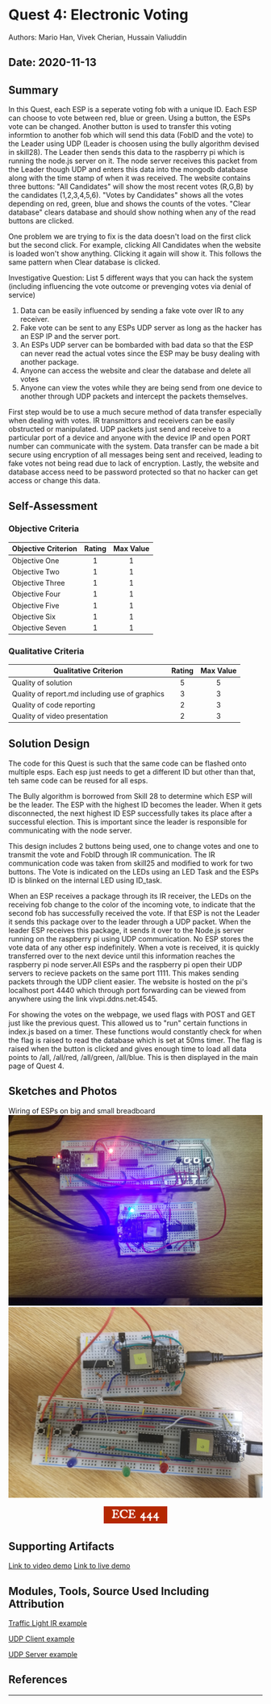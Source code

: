 # Quest 4: Electronic Voting
Authors: Mario Han, Vivek Cherian, Hussain Valiuddin

Date: 2020-11-13
-----
## Summary

  In this Quest, each ESP is a seperate voting fob with a unique ID. Each ESP can choose to vote between red, blue or green. Using a button, the ESPs vote can be changed. Another button is used to transfer this voting informtion to another fob which will send this data (FobID and the vote) to the Leader using UDP (Leader is choosen using the bully algorithm devised in skill28). The Leader then sends this data to the raspberry pi which is running the node.js server on it. The node server receives this packet from the Leader though UDP and enters this data into the mongodb database along with the time stamp of when it was received.
  The website contains three buttons: "All Candidates" will show the most recent votes (R,G,B) by the candidates (1,2,3,4,5,6). "Votes by Candidates" shows all the votes depending on red, green, blue and shows the counts of the votes. "Clear database" clears database and should show nothing when any of the read buttons are clicked.
  
  One problem we are trying to fix is the data doesn't load on the first click but the second click. For example, clicking All Candidates when the website is loaded won't show anything. Clicking it again will show it. This follows the same pattern when Clear database is clicked.
  
 Investigative Question: List 5 different ways that you can hack the system (including influencing the vote outcome or prevenging votes via denial of service)
  1. Data can be easily influenced by sending a fake vote over IR to any receiver. 
  2. Fake vote can be sent to any ESPs UDP server as long as the hacker has an ESP IP and the server port.
  3. An ESPs UDP server can be bombarded with bad data so that the ESP can never read the actual votes since the ESP may be busy dealing with another package.
  4. Anyone can access the website and clear the database and delete all votes
  5. Anyone can view the votes while they are being send from one device to another through UDP packets and intercept the packets themselves.
  
  First step would be to use a much secure method of data transfer especially when dealing with votes. IR transmittors and receivers can be easily obstructed or manipulated. UDP packets just send and receive to a particular port of a device and anyone with the device IP and open PORT number can communicate with the system. Data transfer can be made a bit secure using encryption of all messages being sent and received, leading to fake votes not being read due to lack of encryption. Lastly, the website and database access need to be password protected so that no hacker can get access or change this data. 
  
  
        
## Self-Assessment

### Objective Criteria

| Objective Criterion | Rating | Max Value  | 
|---------------------------------------------|:-----------:|:---------:|
| Objective One | 1 |  1     | 
| Objective Two | 1 |  1     | 
| Objective Three | 1 |  1     | 
| Objective Four | 1 |  1     | 
| Objective Five | 1 |  1     | 
| Objective Six | 1 |  1     | 
| Objective Seven | 1 |  1     | 


### Qualitative Criteria

| Qualitative Criterion | Rating | Max Value  | 
|---------------------------------------------|:-----------:|:---------:|
| Quality of solution | 5 |  5     | 
| Quality of report.md including use of graphics | 3 |  3     | 
| Quality of code reporting | 2 |  3     | 
| Quality of video presentation | 2 |  3     | 


## Solution Design

  The code for this Quest is such that the same code can be flashed onto multiple esps. Each esp just needs to get a different ID but other than that, teh same code can be reused for all esps.
  
  The Bully algorithm is borrowed from Skill 28 to determine which ESP will be the leader. The ESP with the highest ID becomes the leader. When it gets disconnected, the next highest ID ESP successfully takes its place after a successful election. This is important since the leader is responsible for communicating with the node server.
  
  This design includes 2 buttons being used, one to change votes and one to transmit the vote and FobID through IR communication. The IR communication code was taken from skill25 and modified to work for two buttons. The Vote is indicated on the LEDs using an LED Task and the ESPs ID is blinked on the internal LED using ID_task.
  
  When an ESP receives a package through its IR receiver, the LEDs on the receiving fob change to the color of the incoming vote, to indicate that the second fob has successfully received the vote. If that ESP is not the Leader it sends this package over to the leader through a UDP packet. When the leader ESP receives this package, it sends it over to the Node.js server running on the raspberry pi using UDP communication. No ESP stores the vote data of any other esp indefinitely. When a vote is received, it is quickly transferred over to the next device until this information reaches the raspberry pi node server.All ESPs and the raspberry pi open their UDP servers to recieve packets on the same port 1111. This makes sending packets through the UDP client easier. The website is hosted on the pi's localhost port 4440 which through port forwarding can be viewed from anywhere using the link vivpi.ddns.net:4545. 
  
  For showing the votes on the webpage, we used flags with POST and GET just like the previous quest. This allowed us to "run" certain functions in index.js based on a timer. These functions would constantly check for when the flag is raised to read the database which is set at 50ms timer. The flag is raised when the button is clicked and gives enough time to load all data points to /all, /all/red, /all/green, /all/blue. This is then displayed in the main page of Quest 4.
  

## Sketches and Photos
Wiring of ESPs on big and small breadboard
![Screenshot (206)](./images/Image_1.JPG)
![Screenshot (207)](./images/Image_2.JPG)

<center><img src="./images/ece444.png" width="25%" /></center>  
<center> </center>


## Supporting Artifacts
[Link to video demo](https://drive.google.com/file/d/1WpJoVRbTkN6g01KtaSGgSiEpxQG6eAr2/view?usp=sharing)
[Link to live demo](https://drive.google.com/file/d/1mVZF6cYRMd_NstcBDO2VIoN4aNwKVbPO/view?usp=sharing)


## Modules, Tools, Source Used Including Attribution

[Traffic Light IR example](https://github.com/BU-EC444/code-examples/tree/master/traffic-light-ir-example)

[UDP Client example](https://github.com/espressif/esp-idf/tree/master/examples/protocols/sockets/udp_client)

[UDP Server example](https://github.com/espressif/esp-idf/tree/master/examples/protocols/sockets/udp_server)

## References

-----

